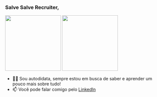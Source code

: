 ### Salve Salve Recruiter,

<div>
  <a href="https://github.com/IsaacMagno"></a>
  <img height="180em" src="https://github-readme-stats.vercel.app/api/top-langs/?username=IsaacMagno&layout=compact&langs_count=10&theme=github_dark"/>
  <img height="180em" src="https://github-readme-stats.vercel.app/api?username=IsaacMagno&show_icons=true&theme=github_dark&include_all_commits=true&count_private=true" />
</div>
  
- 👨‍💻 Sou autodidata, sempre estou em busca de saber e aprender um pouco mais sobre tudo!
- 📫 Você pode falar comigo pelo <a href="https://www.linkedin.com/in/isaacmagno/">LinkedIn</a>
